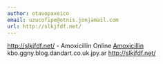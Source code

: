 ```yaml
---
author: otavopaxeico
email: uzucofipe@otnis.jonjamail.com
url: http://slkjfdf.net/
---
```


http://slkjfdf.net/ - Amoxicillin Online <a href="http://slkjfdf.net/">Amoxicillin</a> kbo.ggny.blog.dandart.co.uk.jpy.ar http://slkjfdf.net/